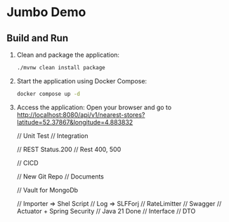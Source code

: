 # Jumbo Demo

## Build and Run

1. Clean and package the application:
    ```sh
    ./mvnw clean install package
    ```

2. Start the application using Docker Compose:
    ```sh
    docker compose up -d
    ```

3. Access the application:
    Open your browser and go to [http://localhost:8080/api/v1/nearest-stores?latitude=52.37867&longitude=4.883832](http://localhost:8080/api/v1/nearest-stores?latitude=52.37867&longitude=4.883832)




    // Unit Test
    // Integration

    // REST Status.200
    // Rest 400, 500

    // CICD

    // New Git Repo
    // Documents

    // Vault for MongoDb

    // Importer => Shel Script
    // Log => SLFForj
    // RateLimitter
    // Swagger
    // Actuator + Spring Security
    // Java 21 Done
    // Interface
    // DTO
